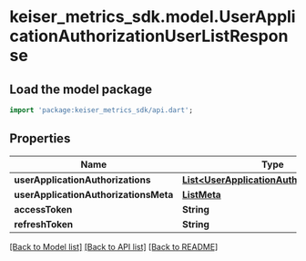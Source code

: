 # keiser_metrics_sdk.model.UserApplicationAuthorizationUserListResponse

## Load the model package
```dart
import 'package:keiser_metrics_sdk/api.dart';
```

## Properties
Name | Type | Description | Notes
------------ | ------------- | ------------- | -------------
**userApplicationAuthorizations** | [**List&lt;UserApplicationAuthorizationData&gt;**](UserApplicationAuthorizationData.md) |  | 
**userApplicationAuthorizationsMeta** | [**ListMeta**](ListMeta.md) |  | 
**accessToken** | **String** |  | [optional] 
**refreshToken** | **String** |  | [optional] 

[[Back to Model list]](../README.md#documentation-for-models) [[Back to API list]](../README.md#documentation-for-api-endpoints) [[Back to README]](../README.md)


